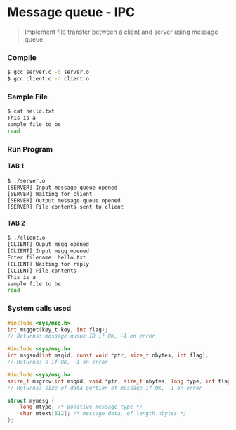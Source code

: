 # Message queue - IPC
> Implement file transfer between a client and server using message queue

### Compile
```bash
$ gcc server.c -o server.o
$ gcc client.c -o client.o
```

### Sample File
```bash
$ cat hello.txt
This is a
sample file to be
read
```

### Run Program
#### TAB 1
```bash
$ ./server.o
[SERVER] Input message queue opened
[SERVER] Waiting for client
[SERVER] Output message queue opened
[SERVER] File contents sent to client
```
#### TAB 2
```bash
$ ./client.o
[CLIENT] Ouput msgq opened
[CLIENT] Input msgq opened
Enter filename: hello.txt
[CLIENT] Waiting for reply
[CLIENT] File contents
This is a
sample file to be
read
```

### System calls used
```c
#include <sys/msg.h>
int msgget(key_t key, int flag);
// Returns: message queue ID if OK, −1 on error
```

```c
#include <sys/msg.h>
int msgsnd(int msqid, const void *ptr, size_t nbytes, int flag);
// Returns: 0 if OK, −1 on error
```

```c
#include <sys/msg.h>
ssize_t msgrcv(int msqid, void *ptr, size_t nbytes, long type, int flag);
// Returns: size of data portion of message if OK, −1 on error
```

```c
struct mymesg {
    long mtype; /* positive message type */
    char mtext[512]; /* message data, of length nbytes */
};
```
